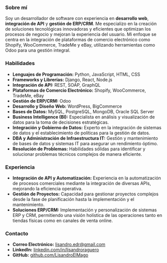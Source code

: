 ### Sobre mí

Soy un desarrollador de software con experiencia en **desarrollo web**, **integración de API** y **gestión de ERP/CRM**. Me especializo en la creación de soluciones tecnológicas innovadoras y eficientes que optimizan los procesos de negocio y mejoran la experiencia del usuario. Mi enfoque se centra en la integración de plataformas de comercio electrónico como Shopify, WooCommerce, TradeMe y eBay, utilizando herramientas como Odoo para una gestión integral.

### Habilidades

- **Lenguajes de Programación:** Python, JavaScript, HTML, CSS
- **Frameworks y Librerías:** Django, React, Node.js
- **Integración de API:** REST, SOAP, GraphQL
- **Plataformas de Comercio Electrónico:** Shopify, WooCommerce, TradeMe, eBay
- **Gestión de ERP/CRM:** Odoo
- **Desarrollo y Diseño Web:** WordPress, BigCommerce
- **Bases de Datos:** MySQL, PostgreSQL, MongoDB, Oracle SQL Server
- **Business Intelligence (BI):** Especialista en análisis y visualización de datos para la toma de decisiones estratégicas.
- **Integración y Gobierno de Datos:** Experto en la integración de sistemas de datos y el establecimiento de políticas para la gestión de datos.
- **DBA y Administración de Infraestructura IT:** Gestión y mantenimiento de bases de datos y sistemas IT para asegurar un rendimiento óptimo.
- **Resolución de Problemas:** Habilidades sólidas para identificar y solucionar problemas técnicos complejos de manera eficiente.

### Experiencia

- **Integración de API y Automatización:** Experiencia en la automatización de procesos comerciales mediante la integración de diversas APIs, mejorando la eficiencia operativa.
- **Gestión de Proyectos:** Capacidad para gestionar proyectos complejos desde la fase de planificación hasta la implementación y el mantenimiento.
- **Soluciones ERP/CRM:** Implementación y personalización de sistemas ERP y CRM, permitiendo una visión holística de las operaciones tanto en tiendas físicas como en canales de venta online.

### Contacto

- **Correo Electrónico:** [lisandro.edr@gmail.com](mailto:lisandro.edr@gmail.com)
- **LinkedIn:** [linkedin.com/in/lisandroraguero](https://www.linkedin.com/in/lisandroraguero/)
- **GitHub:** [github.com/LisandroElMago](https://github.com/LisandroElMago)

<!--
**LisandroElMago/LisandroElMago** is a ✨ _special_ ✨ repository because its `README.md` (this file) appears on your GitHub profile.

Here are some ideas to get you started:

- 🔭 I’m currently working on ...
- 🌱 I’m currently learning ...
- 👯 I’m looking to collaborate on ...
- 🤔 I’m looking for help with ...
- 💬 Ask me about ...
- 📫 How to reach me: ...
- 😄 Pronouns: ...
- ⚡ Fun fact: ...
-->
